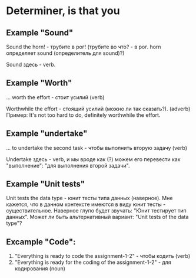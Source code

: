 # Determiner, is that you

## Example "Sound"

Sound the horn! - трубите в рог! (трубите во что? - в рог. horn определяет sound (определитель для sound)?)

Sound здесь - verb.

## Example "Worth"

... worth the effort - стоит усилий (verb)

Worthwhile the effort - стоящий усилий (можно ли так сказать?). (adverb)
Пример: It's not too hard to do, definitely worthwhile the effort.

## Example "undertake"
... to undertake the second task - чтобы выполнить вторую задачу (verb)

Undertake здесь - verb, и мы вроде как (?) можем его перевести как "выполнение": "для выполнения второй задачи".

## Example "Unit tests"

Unit tests the data type - юнит тесты типа данных (наверное). 
Мне кажется, что в данном контексте имеются в виду юнит тесты - существительное. Наверное глупо будет звучать: "Юнит тестирует тип данных".
Может ли быть альтернативный вариант: "Unit tests of the data type"?

## Excample "Code":

1. "Everything is ready to code the assignment-1-2" - чтобы кодить (verb)
2. "Everything is ready for the coding of the assignment-1-2" - для кодирования (noun)
